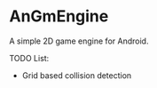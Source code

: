 AnGmEngine
==========

A simple 2D game engine for Android.

TODO List:

* Grid based collision detection